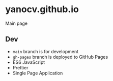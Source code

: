# yanocv.github.io

Main page

## Dev

- `main` branch is for development
- `gh-pages` branch is deployed to GitHub Pages
- ES6 JavaScript
- Prettier
- Single Page Application